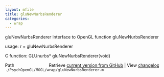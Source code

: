 ```yaml
---
layout: mfile
title: gluNewNurbsRenderer
categories:
  - wrap
---
```


gluNewNurbsRenderer  Interface to OpenGL function gluNewNurbsRenderer

usage:  r = gluNewNurbsRenderer

C function:  GLUnurbs\* gluNewNurbsRenderer\(void\)


<div class="code_header" style="text-align:right;">
  <span style="float:left;">Path&nbsp;&nbsp;</span> <span class="counter">Retrieve <a href=
  "https://raw.github.com/Psychtoolbox-3/Psychtoolbox-3/beta/./PsychOpenGL/MOGL/wrap/gluNewNurbsRenderer.m">current version from GitHub</a> | View <a href=
  "https://github.com/Psychtoolbox-3/Psychtoolbox-3/commits/beta/./PsychOpenGL/MOGL/wrap/gluNewNurbsRenderer.m">changelog</a></span>
</div>
<div class="code">
  <code>./PsychOpenGL/MOGL/wrap/gluNewNurbsRenderer.m</code>
</div>
